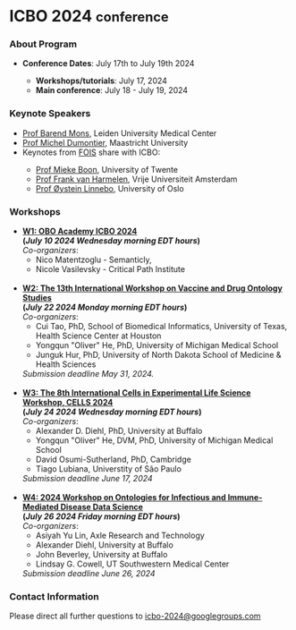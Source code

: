 <br>
<h1> ICBO 2024 <small>conference</small></h1>

### About Program

<ul>
  <li><b>Conference Dates</b>: July 17th to July 19th 2024</li> 
  <ul>
      <li><b>Workshops/tutorials</b>: July 17, 2024</li>
      <li><b>Main conference</b>: July 18 - July 19, 2024</li>
  </ul>
</ul>

### Keynote Speakers

<ul>
    <li> <a href="https://www.universiteitleiden.nl/en/staffmembers/barend-mons" target="_blank">Prof Barend Mons</a>, Leiden University Medical Center</li>
    <li> <a href="https://www.maastrichtuniversity.nl/mj-dumontier" target="_blank">Prof Michel Dumontier</a>, Maastricht University</li>
    <li>Keynotes from <a href="https://www.utwente.nl/en/eemcs/fois2024/keynotes/" target="_blank">FOIS</a> share with ICBO:</li>
    <ul>
      <li> <a href="https://people.utwente.nl/m.boon"target="_blank">Prof Mieke Boon</a>, University of Twente</li>
      <li> <a href="https://www.cs.vu.nl/~frankh/" target="_blank">Prof Frank van Harmelen</a>, Vrije Universiteit Amsterdam</li>
      <li> <a href="https://www.oysteinlinnebo.org/"target="_blank">Prof Øystein Linnebo</a>, University of Oslo </li>
    </ul>
</ul>

### Workshops

<ul>
  <li><b><a href="https://oboacademy.github.io/obook/courses/icbo2024/" target="_blank">W1: OBO Academy ICBO 2024</a><br>
          (<i>July 10 2024 Wednesday morning EDT hours</i>)</b> <br>
          <i>Co-organizers</i>: 
          <ul>
            <li>Nico Matentzoglu - Semanticly, </li>
            <li>Nicole Vasilevsky - Critical Path Institute</li>
          </ul>
  </li>
  <br>
  <li><b><a href="https://vdos-workshop.github.io/vdos2024/" target="_blank">W2: The 13th International Workshop on Vaccine and Drug Ontology Studies</a><br>
          (<i>July 22 2024 Monday morning EDT hours</i>)</b> <br>
          <i>Co-organizers</i>: 
          <ul>
            <li>Cui Tao, PhD, School of Biomedical Informatics, University of Texas, Health Science Center at Houston</li>
            <li>Yongqun "Oliver" He, PhD, University of Michigan Medical School</li>
            <li>Junguk Hur, PhD, University of North Dakota School of Medicine & Health Sciences</li>
          </ul>
          <i>Submission deadline May 31, 2024.</i>
  </li><br>
  <li><b><a href="https://sites.google.com/view/cells2024/home" target="_blank">W3: The 8th International Cells in Experimental Life Science Workshop, CELLS 2024 </a><br>
          (<i>July 24 2024 Wednesday morning EDT hours</i>)</b> <br>
          <i>Co-organizers</i>: 
          <ul>
            <li>Alexander D. Diehl, PhD, University at Buffalo</li>
            <li>Yongqun "Oliver" He, DVM, PhD, University of Michigan Medical School</li>
            <li>David Osumi-Sutherland, PhD, Cambridge</li>
            <li>Tiago Lubiana, Universtity of São Paulo</li>
          </ul>
          <i>Submission deadline June 17, 2024  </i>
  </li><br>
  <li><b><a href="https://oiidds.github.io/OIIDDS-2024/" target="_blank">W4: 2024 Workshop on Ontologies for Infectious and Immune-Mediated Disease Data Science</a><br>
          (<i>July 26 2024 Friday morning EDT hours</i>)</b> <br>
          <i>Co-organizers</i>: 
          <ul>
            <li>Asiyah Yu Lin, Axle Research and Technology</li>
            <li>Alexander Diehl, University at Buffalo</li>
            <li>John Beverley, University at Buffalo</li>
            <li>Lindsay G. Cowell, UT Southwestern Medical Center</li>
          </ul>
          <i>Submission deadline June 26, 2024 </i>
  </li>
</ul>


### Contact Information 

Please direct all further questions to <a href="mailto:icbo-2024@googlegroups.com">icbo-2024@googlegroups.com</a>


